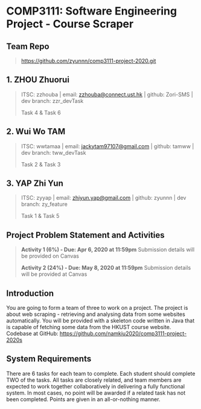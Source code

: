 # COMP3111: Software Engineering Project - Course Scraper
## Team Repo
>https://github.com/zyunnn/comp3111-project-2020.git


## 1. ZHOU Zhuorui
>ITSC: zzhouba | email: zzhouba@connect.ust.hk | github: Zori-SMS | dev branch: zzr_devTask
>
>Task 4 & Task 6

## 2. Wui Wo TAM
>ITSC: wwtamaa | email: jackytam97107@gmail.com | github: tamww | dev branch: tww_devTask
>
>Task 2 & Task 3

## 3. YAP Zhi Yun
>ITSC: zyyap | email: zhiyun.yap@gmail.com | github: zyunnn | dev branch: zy_feature
>
>Task 1 & Task 5


## Project Problem Statement and Activities
> **Activity 1 (6%) - Due: Apr 6, 2020 at 11:59pm** 
> Submission details will be provided on Canvas
>
> **Activity 2 (24%) - Due: May 8, 2020 at 11:59pm**
> Submission details will be provided at Canvas
## Introduction
You are going to form a team of three to work on a project. The project is about web scraping - retrieving and analysing data from some websites automatically. You will be provided with a skeleton code written in Java that is capable of fetching some data from the HKUST course website. 
Codebase at GitHub: https://github.com/namkiu2020/comp3111-project-2020s 
## System Requirements
There are 6 tasks for each team to complete. Each student should complete TWO of the tasks. All tasks are closely related, and team members are expected to work together collaboratively in delivering a fully functional system. In most cases, no point will be awarded if a related task has not been completed. Points are given in an all-or-nothing manner.

